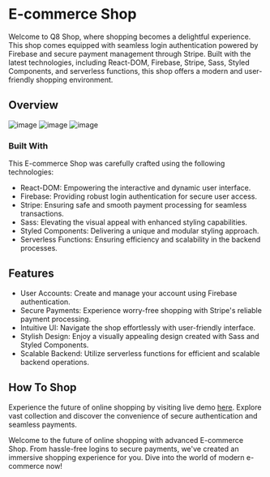 # E-commerce Shop

Welcome to Q8 Shop, where shopping becomes a delightful experience. This shop comes equipped with seamless login authentication powered by Firebase and secure payment management through Stripe. Built with the latest technologies, including React-DOM, Firebase, Stripe, Sass, Styled Components, and serverless functions, this shop offers a modern and user-friendly shopping environment.

## Overview
![image](https://github.com/Kuba-Nowoszynski/q8-shop/assets/117540841/9deeb404-7762-4ad5-bcf1-f3a584c99262)
![image](https://github.com/Kuba-Nowoszynski/q8-shop/assets/117540841/aed6bc6e-8c60-452b-8b0b-be94839c3088)
![image](https://github.com/Kuba-Nowoszynski/q8-shop/assets/117540841/9492eccf-0e04-4dd9-8397-957db9f836e0)


### Built With
This E-commerce Shop was carefully crafted using the following technologies:
- React-DOM: Empowering the interactive and dynamic user interface.
- Firebase: Providing robust login authentication for secure user access.
- Stripe: Ensuring safe and smooth payment processing for seamless transactions.
- Sass: Elevating the visual appeal with enhanced styling capabilities.
- Styled Components: Delivering a unique and modular styling approach.
- Serverless Functions: Ensuring efficiency and scalability in the backend processes.

## Features
- User Accounts: Create and manage your account using Firebase authentication.
- Secure Payments: Experience worry-free shopping with Stripe's reliable payment processing.
- Intuitive UI: Navigate the shop effortlessly with user-friendly interface.
- Stylish Design: Enjoy a visually appealing design created with Sass and Styled Components.
- Scalable Backend: Utilize serverless functions for efficient and scalable backend operations.

## How To Shop
Experience the future of online shopping by visiting live demo [here](https://q8-shop.netlify.app/). Explore vast collection and discover the convenience of secure authentication and seamless payments.

Welcome to the future of online shopping with advanced E-commerce Shop. From hassle-free logins to secure payments, we've created an immersive shopping experience for you. Dive into the world of modern e-commerce now!

